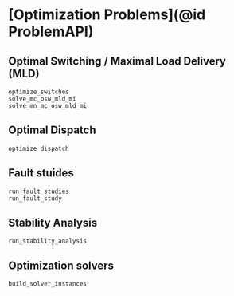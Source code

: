 # [Optimization Problems](@id ProblemAPI)

## Optimal Switching / Maximal Load Delivery (MLD)

```@docs
optimize_switches
solve_mc_osw_mld_mi
solve_mn_mc_osw_mld_mi
```

## Optimal Dispatch

```@docs
optimize_dispatch
```

## Fault stuides

```@docs
run_fault_studies
run_fault_study
```

## Stability Analysis

```@docs
run_stability_analysis
```

## Optimization solvers

```@docs
build_solver_instances
```

